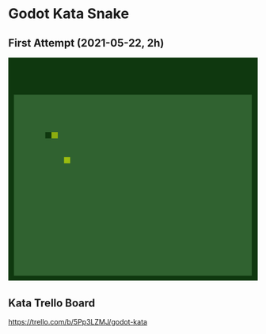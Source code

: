 # Godot Kata Snake 

## First Attempt (2021-05-22, 2h)
![](meta/kata-attempt-1.png)

## Kata Trello Board
https://trello.com/b/5Pp3LZMJ/godot-kata